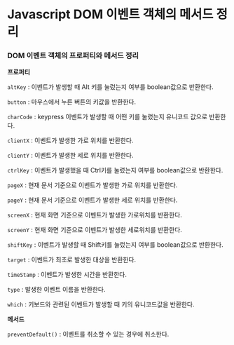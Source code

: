 # Javascript DOM 이벤트 객체의 메서드 정리

### DOM 이벤트 객체의 프로퍼티와 메서드 정리

**프로퍼티**

`altKey` : 이벤트가 발생할 때 Alt 키를 눌렀는지 여부를 boolean값으로 반환한다.

`button` : 마우스에서 누른 버튼의 키값을 반환한다.

`charCode` : keypress 이벤트가 발생할 때 어떤 키를 눌렀는지 유니코드 값으로 반환한다.

`clientX` : 이벤트가 발생한 가로 위치를 반환한다.

`clientY` : 이벤트가 발생한 세로 위치를 반환한다.

`ctrlKey` : 이벤트가 발생했을 때 Ctrl키를 눌렀는지 여부를 boolean값으로 반환한다.

`pageX` : 현재 문서 기준으로 이벤트가 발생한 가로 위치를 반환한다.

`pageY` : 현재 문서 기준으로 이벤트가 발생한 세로 위치를 반환한다.

`screenX` : 현재 화면 기준으로 이벤트가 발생한 가로위치를 반환한다.

`screenY` : 현재 화면 기준으로 이벤트가 발생한 세로위치를 반환한다.

`shiftKey` : 이벤트가 발생할 때 Shift키를 눌렀는지 여부를 boolean값으로 반환한다.

`target` : 이벤트가 최초로 발생한 대상을 반환한다.

`timeStamp` : 이벤트가 발생한 시간을 반환한다.

`type` : 발생한 이벤트 이름을 반환한다.

`which` : 키보드와 관련된 이벤트가 발생할 때 키의 유니코드값을 반환한다.



**메서드**

`preventDefault()` : 이벤트를 취소할 수 있는 경우에 취소한다.